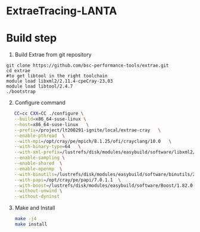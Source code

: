 # ExtraeTracing-LANTA

# Build step
1. Build Extrae from git repository
```shell
git clone https://github.com/bsc-performance-tools/extrae.git
cd extrae
#to get libtool in the right toolchain
module load libxml2/2.11.4-cpeCray-23.03
module load libtool/2.4.7
./bootstrap
```
  
2. Configure command
```bash
   CC=cc CXX=CC ./configure \
   --build=x86_64-suse-linux \
   --host=x86_64-suse-linux   \
   --prefix=/project/lt200291-ignite/local/extrae-cray   \
   --enable-pthread  \
   --with-mpi=/opt/cray/pe/mpich/8.1.25/ofi/crayclang/10.0   \
   --with-binary-type=64   \
   --with-xml-prefix=/lustrefs/disk/modules/easybuild/software/libxml2/2.11.4-cpeCray-23.03   \
   --enable-sampling \
   --enable-shared  \
   --enable-openmp  \
   --with-binutils=/lustrefs/disk/modules/easybuild/software/binutils/2.40 \
   --with-papi=/opt/cray/pe/papi/7.0.1.1  \
   --with-boost=/lustrefs/disk/modules/easybuild/software/Boost/1.82.0-cpeCray-23.03  \
   --without-unwind \
   --without-dyninst
```
3. Make and Install
   ```bash
   make -j4
   make install
   ```
